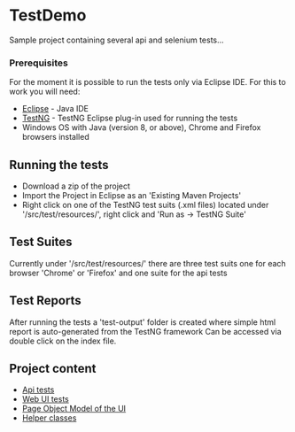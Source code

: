 # TestDemo

Sample project containing several api and selenium tests...

### Prerequisites

For the moment it is possible to run the tests only via Eclipse IDE. For this to work you will need:

* [Eclipse](https://www.eclipse.org/downloads/eclipse-packages/) - Java IDE
* [TestNG](https://github.com/cbeust/testng-eclipse) - TestNG Eclipse plug-in used for running the tests
* Windows OS with Java (version 8, or above), Chrome and Firefox browsers installed

## Running the tests

* Download a zip of the project 
* Import the Project in Eclipse as an 'Existing Maven Projects'
* Right click on one of the TestNG test suits (.xml files) located under '/src/test/resources/', right click and 'Run as -> TestNG Suite'

## Test Suites

Currently under '/src/test/resources/' there are three test suits one for each browser 'Chrome' or 'Firefox' and one suite for the api tests

## Test Reports

After running the tests a 'test-output' folder is created where simple html report is auto-generated from the TestNG framework
Can be accessed via double click on the index file.

## Project content

* [Api tests](https://github.com/dg-code/TestDemo/tree/master/src/test/java/demo/example/SimpleTestProject/apitests)
* [Web UI tests](https://github.com/dg-code/TestDemo/tree/master/src/test/java/demo/example/SimpleTestProject/seleniumtests)
* [Page Object Model of the UI](https://github.com/dg-code/TestDemo/tree/master/src/test/java/demo/example/SimpleTestProject/UIObj)
* [Helper classes](https://github.com/dg-code/TestDemo/tree/master/src/test/java/demo/example/SimpleTestProject/Utils)
